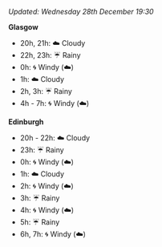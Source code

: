 *Updated: Wednesday 28th December 19:30*

**Glasgow**

* 20h, 21h: :cloud: Cloudy
* 22h, 23h: :umbrella: Rainy
* 0h: :cyclone: Windy (:cloud:)
* 1h: :cloud: Cloudy
* 2h, 3h: :umbrella: Rainy
* 4h - 7h: :cyclone: Windy (:cloud:)

**Edinburgh**

* 20h - 22h: :cloud: Cloudy
* 23h: :umbrella: Rainy
* 0h: :cyclone: Windy (:cloud:)
* 1h: :cloud: Cloudy
* 2h: :cyclone: Windy (:cloud:)
* 3h: :umbrella: Rainy
* 4h: :cyclone: Windy (:cloud:)
* 5h: :umbrella: Rainy
* 6h, 7h: :cyclone: Windy (:cloud:)

